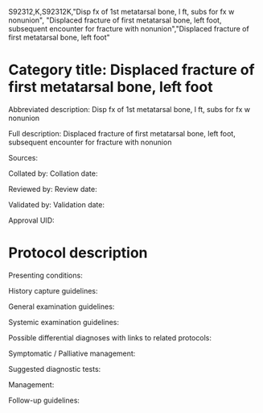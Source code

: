 S92312,K,S92312K,"Disp fx of 1st metatarsal bone, l ft, subs for fx w nonunion", "Displaced fracture of first metatarsal bone, left foot, subsequent encounter for fracture with nonunion","Displaced fracture of first metatarsal bone, left foot"
# Category title: Displaced fracture of first metatarsal bone, left foot

Abbreviated description: Disp fx of 1st metatarsal bone, l ft, subs for fx w nonunion

Full description: Displaced fracture of first metatarsal bone, left foot, subsequent encounter for fracture with nonunion

Sources:

Collated by:
Collation date:

Reviewed by:
Review date:

Validated by:
Validation date:

Approval UID:

# Protocol description

Presenting conditions:

History capture guidelines:

General examination guidelines:

Systemic examination guidelines:

Possible differential diagnoses with links to related protocols:

Symptomatic / Palliative management:

Suggested diagnostic tests:

Management:

Follow-up guidelines:
